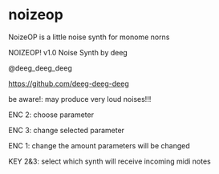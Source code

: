 # noizeop
NoizeOP is a little noise synth for monome norns

NOIZEOP! v1.0
Noise Synth
by deeg

@deeg_deeg_deeg

https://github.com/deeg-deeg-deeg

be aware!: may produce very
loud noises!!!

ENC 2: choose parameter

ENC 3: change selected parameter

ENC 1: change the amount parameters will be changed

KEY 2&3: select which synth will receive incoming midi notes
